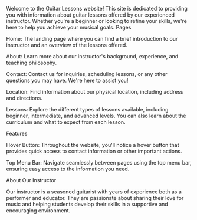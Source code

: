 Welcome to the Guitar Lessons website! This site is dedicated to providing you with information about guitar lessons offered by our experienced instructor. Whether you're a beginner or looking to refine your skills, we're here to help you achieve your musical goals.
Pages

  Home: The landing page where you can find a brief introduction to our instructor and an overview of the lessons offered.

  About: Learn more about our instructor's background, experience, and teaching philosophy.

  Contact: Contact us for inquiries, scheduling lessons, or any other questions you may have. We're here to assist you!

  Location: Find information about our physical location, including address and directions.

  Lessons: Explore the different types of lessons available, including beginner, intermediate, and advanced levels. You can also learn about the curriculum and what to expect from each lesson.

Features

  Hover Button: Throughout the website, you'll notice a hover button that provides quick access to contact information or other important actions.

  Top Menu Bar: Navigate seamlessly between pages using the top menu bar, ensuring easy access to the information you need.

About Our Instructor

  Our instructor is a seasoned guitarist with years of experience both as a performer and educator. They are passionate about sharing their love for music and helping students develop their skills in a supportive and encouraging environment.
